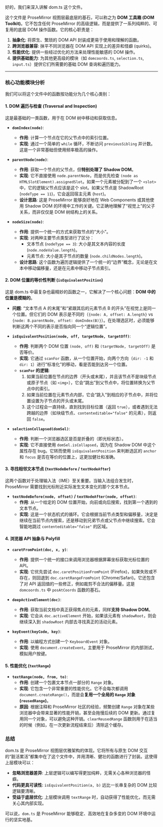 好的，我们来深入讲解 dom.ts 这个文件。

这个文件是 ProseMirror 视图层最底层的基石，可以称之为 **DOM 工具箱 (DOM Toolkit)**。它不包含任何 ProseMirror 的高级逻辑，而是提供了一系列纯粹的、可复用的底层 DOM 操作函数。它的核心职责是：

1.  **抽象化**: 将原生、繁琐的 DOM API 封装成更易于使用和理解的函数。
2.  **跨浏览器兼容**: 抹平不同浏览器在 DOM API 实现上的差异和怪癖 (quirks)。
3.  **性能优化**: 提供一些经过优化的方法来处理性能敏感的 DOM 操作。
4.  **提供基础能力**: 为其他更高级的模块（如 `domcoords.ts`, `selection.ts`, `input.ts`）提供它们所需要的基础 DOM 查询和遍历能力。

---

### 核心功能模块分析

我们可以将这个文件中的函数按功能分为几个核心类别：

#### 1. DOM 遍历与检查 (Traversal and Inspection)

这是最基础的一类函数，用于在 DOM 树中移动和获取信息。

- **`domIndex(node)`**:

  - **作用**: 计算一个节点在它的父节点中的索引位置。
  - **实现**: 通过一个简单的 `while` 循环，不断访问 `previousSibling` 并计数。这是一个非常基础但使用频率极高的操作。

- **`parentNode(node)`**:

  - **作用**: 获取一个节点的父节点，但**特别处理了 Shadow DOM**。
  - **实现**: 它不直接使用 `node.parentNode`，而是优先检查 `(node as HTMLSlotElement).assignedSlot`。如果一个元素被分配到了一个 `<slot>` 中，它的逻辑父节点应该是这个 slot。如果父节点是 ShadowRoot (`nodeType == 11`)，它会返回宿主元素 (`host`)。
  - **设计思路**: 这是 ProseMirror 能够良好地在 Web Components 或其他使用 Shadow DOM 的环境中工作的关键。它正确地理解了“视觉上”的父子关系，而非仅仅是 DOM 树结构上的关系。

- **`nodeSize(node)`**:
  - **作用**: 提供一个统一的方式来获取节点的“大小”。
  - **实现**: 对两种主要节点类型进行了区分：
    - 文本节点 (`nodeType == 3`): 大小是其文本内容的长度 (`node.nodeValue.length`)。
    - 元素节点: 大小是其子节点的数量 (`node.childNodes.length`)。
  - **设计思路**: 这个函数为遍历逻辑提供了一个统一的“边界”概念，无论是在文本中移动偏移量，还是在元素中移动子节点索引。

#### 2. DOM 位置的等价性判断 (`isEquivalentPosition`)

这是 dom.ts 中最复杂也最精妙的函数之一，它解决了一个核心问题：**DOM 中的位置是模糊的**。

- **问题**: “文本节点 A 的末尾”和“紧跟其后的元素节点 B 的开头”在视觉上是同一个位置。但它们的 DOM 表示是不同的（`{node: A, offset: A.length}` vs `{node: B.parentNode, offset: domIndex(B)}`）。在处理选区时，必须能够判断这两个不同的表示是否指向同一个“逻辑位置”。

- **`isEquivalentPosition(node, off, targetNode, targetOff)`**:

  - **作用**: 判断两个 DOM 位置 `(node, off)` 和 `(targetNode, targetOff)` 是否等价。
  - **实现**: 它通过 `scanFor` 函数，从一个位置开始，向两个方向（`dir: -1` 和 `dir: 1`）进行“标准化”的移动，看是否能到达另一个位置。
  - **`scanFor` 的逻辑**:
    1.  如果当前位置在节点的边界（开头或末尾），并且该节点不是块级节点或原子节点（如 `<img>`），它会“跳出”到父节点中，将位置转换为父节点中的索引。
    2.  如果当前位置在元素节点内部，它会“跳入”到相应的子节点中，并将位置设置为子节点的开头或末尾。
    3.  这个过程会一直持续，直到找到目标位置（返回 `true`），或者遇到无法跨越的边界（如块级节点、`contenteditable="false"` 的元素），则返回 `false`。

- **`selectionCollapsed(domSel)`**:
  - **作用**: 判断一个浏览器选区是否是折叠的（即光标状态）。
  - **实现**: 它不直接使用 `domSel.isCollapsed`，因为在 Shadow DOM 中这个属性存在 bug。它转而使用 `isEquivalentPosition` 来判断选区的 `anchor` 和 `focus` 是否在等价的位置上，这更加健壮和准确。

#### 3. 寻找相邻文本节点 (`textNodeBefore` / `textNodeAfter`)

这两个函数对于处理输入法（IME）至关重要。当输入法组合发生时，ProseMirror 需要找到光标附近实际发生文本变化的那个文本节点。

- **`textNodeBefore(node, offset)` / `textNodeAfter(node, offset)`**:
  - **作用**: 从一个给定的 DOM 位置开始，向前或向后搜索，找到第一个遇到的文本节点。
  - **实现**: 这是一个状态机式的循环。它会根据当前节点类型和偏移量，决定是继续在当前节点内搜索，还是移动到兄弟节点或父节点中继续搜索。它会智能地跳过 `contenteditable="false"` 的区域。

#### 4. 浏览器 API 抽象与 Polyfill

- **`caretFromPoint(doc, x, y)`**:

  - **作用**: 提供一个统一的接口来调用浏览器根据屏幕坐标获取光标位置的 API。
  - **实现**: 它优先尝试 `doc.caretPositionFromPoint` (Firefox)，如果失败或不存在，则回退到 `doc.caretRangeFromPoint` (Chrome/Safari)。它还包含了对 API 返回值的一些修正，例如裁剪不合法的偏移量。这是 `domcoords.ts` 中 `posAtCoords` 函数的基石。

- **`deepActiveElement(doc)`**:

  - **作用**: 获取当前文档中真正获得焦点的元素，同样**支持 Shadow DOM**。
  - **实现**: 它会从 `doc.activeElement` 开始，如果该元素有 `shadowRoot`，则会继续深入到 `shadowRoot` 内部去寻找真正的活动元素。

- **`keyEvent(keyCode, key)`**:
  - **作用**: 以编程方式创建一个 `KeyboardEvent` 对象。
  - **实现**: 使用 `document.createEvent`。主要用于 ProseMirror 的内部测试，模拟用户按键。

#### 5. 性能优化 (`textRange`)

- **`textRange(node, from, to)`**:
  - **作用**: 创建一个包裹文本节点一部分的 `Range` 对象。
  - **实现**: 它包含一个非常重要的性能优化。它不会每次都调用 `document.createRange()`，而是会**复用一个全局的 `Range` 对象 (`reusedRange`)**。
  - **原因**: 根据注释和 ProseMirror 社区的经验，频繁创建 `Range` 对象在某些浏览器中会带来显著的性能开销，甚至会拖慢后续的 DOM 更新。通过复用同一个对象，可以避免这种开销。`clearReusedRange` 函数则用于在适当的时候（例如，在一次更新流程结束后）清除这个缓存。

### 总结

dom.ts 是 ProseMirror 视图层优雅架构的体现。它将所有与原生 DOM 交互的“脏活累活”都集中在了这个文件中，并用清晰、健壮的函数进行了封装。这使得上层模块可以：

- **忽略浏览器差异**: 上层逻辑可以编写得更加纯粹，无需关心各种浏览器的怪癖。
- **代码更具可读性**: `isEquivalentPosition(a, b)` 远比一长串复杂的 DOM 比较逻辑要清晰。
- **受益于底层优化**: 上层模块调用 `textRange` 时，自动获得了性能优化，而无需关心其内部实现。

可以说，`dom.ts` 是 ProseMirror 能够稳定、高效地在复杂多变的 DOM 环境中运行的坚实地基。
